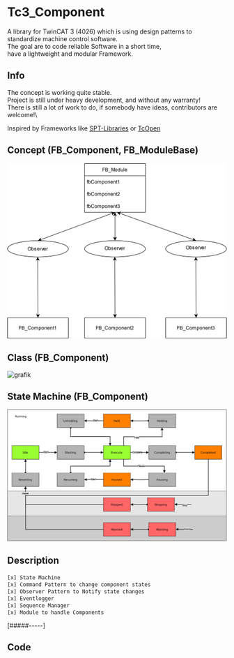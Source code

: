 # Tc3_Component
A library for TwinCAT 3 (4026) which is using design patterns to standardize machine control software.\
The goal are to code reliable Software in a short time,\
have a lightweight and modular Framework.

## Info
The concept is working quite stable.\
Project is still under heavy development, and without any warranty!\
There is still a lot of work to do, if somebody have ideas, contributors are welcome!\

Inspired by Frameworks like [SPT-Libraries](https://github.com/Beckhoff-USA-Community/SPT-Libraries) or [TcOpen](https://docs.tcopengroup.org/)

## Concept  (FB_Component, FB_ModuleBase)
![Concept](docs/Concept.drawio.svg)

## Class (FB_Component)
![grafik](https://github.com/PeterZerlauth/Tc3_Component/assets/48495545/b70fa6e0-34f0-4d77-880c-6417ceb6093c)

## State Machine (FB_Component)
![State Machine](docs/StateModel.svg)

## Description
    [x] State Machine
    [x] Command Pattern to change component states
    [x] Observer Pattern to Notify state changes
    [x] Eventlogger
    [x] Sequence Manager
    [x] Module to handle Components

[#####-----]

## Code 
